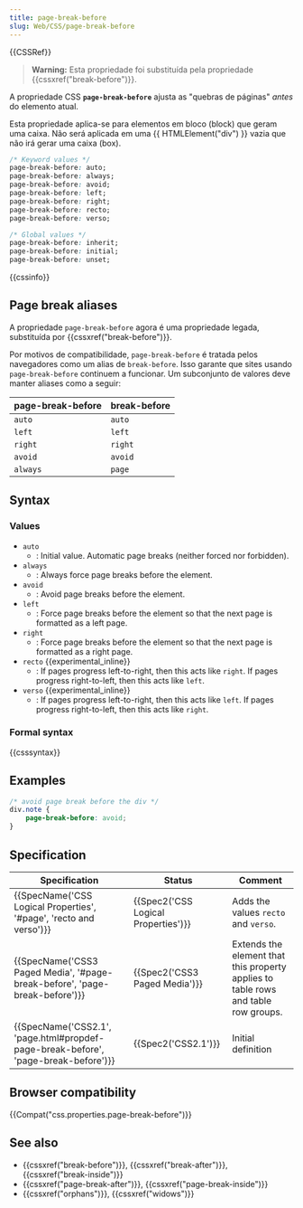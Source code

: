 ```yaml
---
title: page-break-before
slug: Web/CSS/page-break-before
---
```

{{CSSRef}}

> **Warning:** Esta propriedade foi substituída pela propriedade {{cssxref("break-before")}}.

A propriedade CSS **`page-break-before`** ajusta as "quebras de páginas" _antes_ do elemento atual.

Esta propriedade aplica-se para elementos em bloco (block) que geram uma caixa. Não será aplicada em uma {{ HTMLElement("div") }} vazia que não irá gerar uma caixa (box).

```css
/* Keyword values */
page-break-before: auto;
page-break-before: always;
page-break-before: avoid;
page-break-before: left;
page-break-before: right;
page-break-before: recto;
page-break-before: verso;

/* Global values */
page-break-before: inherit;
page-break-before: initial;
page-break-before: unset;
```

{{cssinfo}}

## Page break aliases

A propriedade `page-break-before` agora é uma propriedade legada, substituída por {{cssxref("break-before")}}.

Por motivos de compatibilidade, `page-break-before` é tratada pelos navegadores como um alias de `break-before`. Isso garante que sites usando `page-break-before` continuem a funcionar. Um subconjunto de valores deve manter aliases como a seguir:

| page-break-before | break-before |
| ----------------- | ------------ |
| `auto`            | `auto`       |
| `left`            | `left`       |
| `right`           | `right`      |
| `avoid`           | `avoid`      |
| `always`          | `page`       |

## Syntax

### Values

- `auto`
  - : Initial value. Automatic page breaks (neither forced nor forbidden).
- `always`
  - : Always force page breaks before the element.
- `avoid`
  - : Avoid page breaks before the element.
- `left`
  - : Force page breaks before the element so that the next page is formatted as a left page.
- `right`
  - : Force page breaks before the element so that the next page is formatted as a right page.
- `recto` {{experimental_inline}}
  - : If pages progress left-to-right, then this acts like `right`. If pages progress right-to-left, then this acts like `left`.
- `verso` {{experimental_inline}}
  - : If pages progress left-to-right, then this acts like `left`. If pages progress right-to-left, then this acts like `right`.

### Formal syntax

{{csssyntax}}

## Examples

```css
/* avoid page break before the div */
div.note {
    page-break-before: avoid;
}
```

## Specification

| Specification                                                                                                | Status                                           | Comment                                                                            |
| ------------------------------------------------------------------------------------------------------------ | ------------------------------------------------ | ---------------------------------------------------------------------------------- |
| {{SpecName('CSS Logical Properties', '#page', 'recto and verso')}}                     | {{Spec2('CSS Logical Properties')}} | Adds the values `recto` and `verso`.                                               |
| {{SpecName('CSS3 Paged Media', '#page-break-before', 'page-break-before')}}         | {{Spec2('CSS3 Paged Media')}}         | Extends the element that this property applies to table rows and table row groups. |
| {{SpecName('CSS2.1', 'page.html#propdef-page-break-before', 'page-break-before')}} | {{Spec2('CSS2.1')}}                         | Initial definition                                                                 |

## Browser compatibility

{{Compat("css.properties.page-break-before")}}

## See also

- {{cssxref("break-before")}}, {{cssxref("break-after")}}, {{cssxref("break-inside")}}
- {{cssxref("page-break-after")}}, {{cssxref("page-break-inside")}}
- {{cssxref("orphans")}}, {{cssxref("widows")}}
